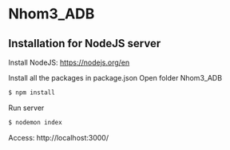 # Nhom3_ADB
## Installation for NodeJS server
Install NodeJS: https://nodejs.org/en


Install all the packages in package.json
Open folder Nhom3_ADB
```sh
$ npm install
```
Run server
```sh
$ nodemon index
```

Access: http://localhost:3000/

